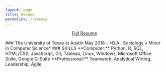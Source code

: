 ```yaml
---
layout: page
title: Resume
permalink: /resume/
---
```

<p align = "center"><a href="/assets/img/ColinHigginsResume2018.pdf">Full Resume</a></p>
### The University of Texas at Austin
May 2018 - *B.A., Sociology • Minor in Computer Science* 
### SKILLS
**Computer:** Python, R, SQL, HTML/CSS, JavaScript, Git, Tableau, Linux, Windows, Microsoft Office Suite, Google G-Suite
**Professional:** Teamwork, Analytical Writing, Leadership, Agile



